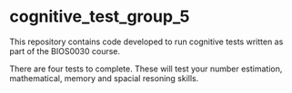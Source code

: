 # cognitive_test_group_5

This repository contains code developed to run cognitive tests written as part of the BIOS0030 course.

There are four tests to complete. These will test your number estimation, mathematical, memory and spacial resoning skills.
